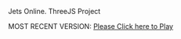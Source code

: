 Jets Online. ThreeJS Project

MOST RECENT VERSION: [Please Click here to Play](https://rawcdn.githack.com/alperenbutun/jets-online/c7d8fe7/index.html)
